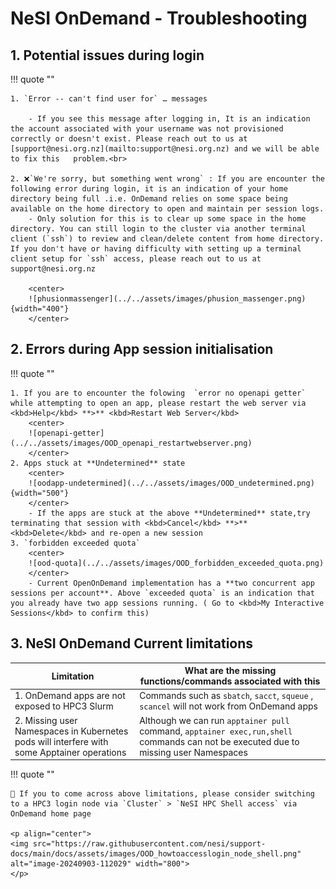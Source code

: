 # NeSI OnDemand - Troubleshooting 


## 1. Potential issues during login 

!!! quote ""

    1. `Error -- can't find user for` … messages

        - If you see this message after logging in, It is an indication the account associated with your username was not provisioned correctly or doesn't exist. Please reach out to us at [support@nesi.org.nz](mailto:support@nesi.org.nz) and we will be able to fix this   problem.<br>

    2. ❌`We're sorry, but something went wrong` : If you are encounter the following error during login, it is an indication of your home directory being full .i.e. OnDemand relies on some space being available on the home directory to open and maintain per session logs. 
        - Only solution for this is to clear up some space in the home directory. You can still login to the cluster via another terminal client (`ssh`) to review and clean/delete content from home directory. If you don't have or having difficulty with setting up a terminal client setup for `ssh` access, please reach out to us at support@nesi.org.nz

        <center>
        ![phusionmassenger](../../assets/images/phusion_massenger.png){width="400"}
        </center> 

## 2. Errors during App session initialisation 

!!! quote ""

    1. If you are to encounter the folowing  `error no openapi getter` while attempting to open an app, please restart the web server via <kbd>Help</kbd> **>** <kbd>Restart Web Server</kbd>
        <center>
        ![openapi-getter](../../assets/images/OOD_openapi_restartwebserver.png)
        </center>
    2. Apps stuck at **Undetermined** state
        <center>
        ![oodapp-undetermined](../../assets/images/OOD_undetermined.png){width="500"}
        </center>
        - If the apps are stuck at the above **Undetermined** state,try terminating that session with <kbd>Cancel</kbd> **>** <kbd>Delete</kbd> and re-open a new session
    3. `forbidden exceeded quota` 
        <center>
        ![ood-quota](../../assets/images/OOD_forbidden_exceeded_quota.png)
        </center>
        - Current OpenOnDemand implementation has a **two concurrent app sessions per account**. Above `exceeded quota` is an indication that you already have two app sessions running. ( Go to <kbd>My Interactive Sessions</kbd> to confirm this)


## 3. NeSI OnDemand Current limitations

| Limitation                                |  What are the missing functions/commands associated with this|
--------------------------------------------|--------------------------------------------------------------|
|1. OnDemand apps  are not exposed to HPC3 Slurm | Commands such as `sbatch`, `sacct`, `squeue` , `scancel` will not work from OnDemand apps|
|2. Missing user Namespaces in Kubernetes pods will interfere with some Apptainer operations| Although we can run `apptainer pull` command, `apptainer exec,run,shell` commands can not be executed due to missing user Namespaces|

!!! quote ""


    🙋 If you to come across above limitations, please consider switching to a HPC3 login node via `Cluster` > `NeSI HPC Shell access` via OnDemand home page

    <p align="center">
    <img src="https://raw.githubusercontent.com/nesi/support-docs/main/docs/assets/images/OOD_howtoaccesslogin_node_shell.png" alt="image-20240903-112029" width="800">
    </p>


